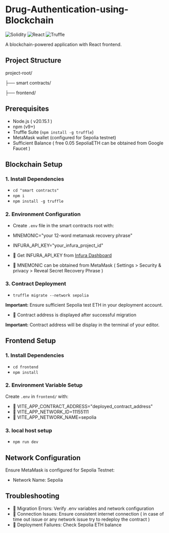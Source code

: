 
# Drug-Authentication-using-Blockchain

![Solidity](https://img.shields.io/badge/Solidity-%23363636.svg?logo=solidity&logoColor=white)
![React](https://img.shields.io/badge/React-20232A?logo=react&logoColor=61DAFB)
![Truffle](https://img.shields.io/badge/Truffle-3A2E24?logo=truffle&logoColor=white)

A blockchain-powered application with React frontend.

## Project Structure

project-root/

├── smart contracts/

├── frontend/    


## Prerequisites
- Node.js ( v20.15.1 ) 
- npm (v9+)
- Truffle Suite (`npm install -g truffle`)
- MetaMask wallet (configured for Sepolia testnet)
- Sufficient Balance ( free 0.05 SepoliaETH can be obtained from Google Faucet )


## Blockchain Setup

### 1. Install Dependencies

- `cd "smart contracts"`
- `npm i`
- `npm install -g truffle`

### 2. Environment Configuration

- Create `.env` file in the smart contracts root with:

- MNEMONIC="your 12-word metamask recovery phrase"

- INFURA_API_KEY="your_infura_project_id"

- 🔑 Get INFURA_API_KEY from [Infura Dashboard](https://infura.io/)
- 🔑 MNEMONIC can be obtained from MetaMask ( Settings > Security & privacy > Reveal Secret Recovery Phrase )

### 3. Contract Deployment

- `truffle migrate --network sepolia`

**Important:** Ensure sufficient Sepolia test ETH in your deployment account.

- 📝 Contract address is displayed after successful migration

**Important:** Contract address will be display in the terminal of your editor.


## Frontend Setup

### 1. Install Dependencies
- `cd frontend`
- `npm install`


### 2. Environment Variable Setup
Create `.env` in `frontend/` with:

- 🔑 VITE_APP_CONTRACT_ADDRESS="deployed_contract_address"
- 🔑 VITE_APP_NETWORK_ID=11155111
- 🔑 VITE_APP_NETWORK_NAME=sepolia


### 3. local host setup

- `npm run dev`


## Network Configuration

Ensure MetaMask is configured for Sepolia Testnet:
- Network Name: Sepolia

  

## Troubleshooting
- 🚨 Migration Errors: Verify .env variables and network configuration
- 🔗 Connection Issues: Ensure consistent internet connection ( in case of time out issue or any network issue try to redeploy the contract )
- 💸 Deployment Failures: Check Sepolia ETH balance
